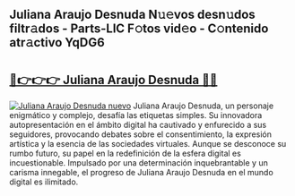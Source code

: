 ## Juliana Araujo Desnuda N𝚞𝚎vos desn𝚞dos filtr𝚊dos - Parts-LlC F𝚘tos vid𝚎o - C𝚘ntenido atr𝚊ctivo YqDG6

# <h2><a href="http://mbbu5m.tromn.icu/?c=Juliana+Araujo+Desnuda">🔗👉👉👉 Juliana Araujo Desnuda 🔗🔗</a></h2>

[![Juliana Araujo Desnuda nuevo](https://i.imgur.com/pEAQMta.gif)](http://mbbu5m.tromn.icu/?c=Juliana+Araujo+Desnuda)
Juliana Araujo Desnuda, un personaje enigmático y complejo, desafía las etiquetas simples. Su innovadora autopresentación en el ámbito digital ha cautivado y enfurecido a sus seguidores, provocando debates sobre el consentimiento, la expresión artística y la esencia de las sociedades virtuales. Aunque se desconoce su rumbo futuro, su papel en la redefinición de la esfera digital es incuestionable. Impulsado por una determinación inquebrantable y un carisma innegable, el progreso de Juliana Araujo Desnuda en el mundo digital es ilimitado.
